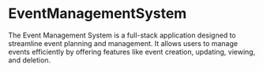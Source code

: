 # EventManagementSystem

The Event Management System is a full-stack application designed to streamline event planning and management. It allows users to manage events efficiently by offering features like event creation, updating, viewing, and deletion.
